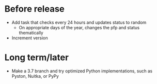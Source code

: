 # Before release
- Add task that checks every 24 hours and updates status to random
	- On appropriate days of the year, changes the pfp and status thematically
- Increment version

# Long term/later
- Make a 3.7 branch and try optimized Python implementations, such as Pyston, Nuitka, or PyPy
